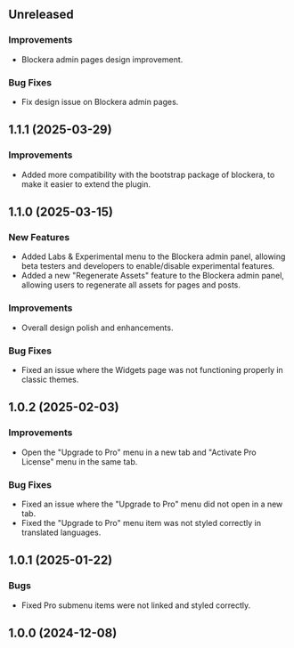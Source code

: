 ## Unreleased

### Improvements
- Blockera admin pages design improvement.


### Bug Fixes
- Fix design issue on Blockera admin pages.


## 1.1.1 (2025-03-29)

### Improvements
- Added more compatibility with the bootstrap package of blockera, to make it easier to extend the plugin.

## 1.1.0 (2025-03-15)

### New Features
- Added Labs & Experimental menu to the Blockera admin panel, allowing beta testers and developers to enable/disable experimental features.
- Added a new "Regenerate Assets" feature to the Blockera admin panel, allowing users to regenerate all assets for pages and posts.

### Improvements
- Overall design polish and enhancements.

### Bug Fixes
- Fixed an issue where the Widgets page was not functioning properly in classic themes.

## 1.0.2 (2025-02-03)

### Improvements
- Open the "Upgrade to Pro" menu in a new tab and "Activate Pro License" menu in the same tab.

### Bug Fixes  
- Fixed an issue where the "Upgrade to Pro" menu did not open in a new tab.
- Fixed the "Upgrade to Pro" menu item was not styled correctly in translated languages.


## 1.0.1 (2025-01-22)

### Bugs

- Fixed Pro submenu items were not linked and styled correctly.

## 1.0.0 (2024-12-08)

